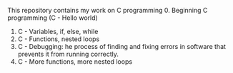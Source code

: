 This repository contains my work on C programming 
0. Beginning C programming (C - Hello world)
1. C - Variables, if, else, while
2. C - Functions, nested loops
3. C - Debugging: he process of finding and fixing errors in software that prevents it from running correctly.
4. C - More functions, more nested loops
